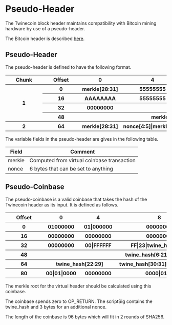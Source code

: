# Pseudo-Header

The Twinecoin block header maintains compatibility with Bitcoin mining hardware by use of a pseudo-header.

The Bitcoin header is described [here](https://github.com/twinecoin/twinewiki/wiki/Bitcoin-Header).

## Pseudo-Header

The pseudo-header is defined to have the following format.

<table>
    <tr>
        <th style="min-width:100px">Chunk</th>
        <th style="min-width:100px">Offset</th>
        <th style="min-width:100px">0</th>
        <th style="min-width:100px">4</th>
        <th style="min-width:100px">8</th>
        <th style="min-width:100px">12</th>
    <tr>
    <th style="border-bottom: 1px solid #000; vertical-align:middle;" rowspan="4">1</th>
        <th>0</th>
        <th>merkle[28:31]</th>
        <th>55555555</th>
        <th>AAAAAAAA</th>
        <th>55555555</th>
    </tr>
    <tr>
        <th>16</th>
        <th>AAAAAAAA</th>
        <th>55555555</th>
        <th>AAAAAAAA</th>
        <th>55555555</th>
    </tr>
    <tr>
        <th>32</th>
        <th>00000000</th>
        <th colspan="3">merkle[0:11]</th>
    </tr>
    <tr>
        <th style="border-bottom: 1px solid #000;">48</th>
        <th style="border-bottom: 1px solid #000;" colspan="4">merkle[12:27]</th>
    </tr>
    <tr>
        <th>2</th>
        <th>64</th>
        <th>merkle[28:31]</th>
        <th>nonce[4:5]|merkle[2:3]</th>
        <th>merkle[4:7]</th>
        <th>nonce[0:3]</th>
    </tr>
</table>

The variable fields in the pseudo-header are gives in the following table.

|Field|Comment|
|-|-|
|merkle|Computed from virtual coinbase transaction|
|nonce|6 bytes that can be set to anything|The 2 LSBs of the timestamp field is included to allow time rolling|

## Pseudo-Coinbase

The pseudo-coinbase is a valid coinbase that takes the hash of the Twinecoin header as its input.  It is defined as follows.

<table>
    <tr>
        <th style="min-width:100px">Offset</th>
        <th style="min-width:100px">0</th>
        <th style="min-width:100px">4</th>
        <th style="min-width:100px">8</th>
        <th style="min-width:100px">12</th>
    <tr>
        <th>0</th>
        <th>01000000</th>
        <th>01|000000</th>
        <th>00000000</th>
        <th>00000000</th>
    </tr>
    <tr>
        <th>16</th>
        <th>00000000</th>
        <th>00000000</th>
        <th>00000000</th>
        <th>00000000</th>
    </tr>
    <tr>
        <th>32</th>
        <th>00000000</th>
        <th>00|FFFFFF</th>
        <th>FF|23|twine_hash[0:1]</th>
        <th>twine_hash[2:5]</th>
    </tr>
    <tr>
        <th>48</th>
        <th colspan="4">twine_hash[6:21]</th>
    </tr>
    <tr>
        <th>64</th>
        <th colspan="2">twine_hash[22:29]</th>
        <th>twine_hash[30:31]|nonce2[0:1]</th>
        <th>nonce[2]|000000</th>
    </tr>
    <tr>
        <th>80</th>
        <th>00|01|0000</th>
        <th>00000000</th>
        <th>0000|016a</th>
        <th>00000000</th>
    </tr>
</table>

The merkle root for the virtual header should be calculated using this coinbase.  

The coinbase spends zero to OP_RETURN.  The scriptSig contains the twine_hash and 3 bytes for an additional nonce.

The length of the coinbase is 96 bytes which will fit in 2 rounds of SHA256.

